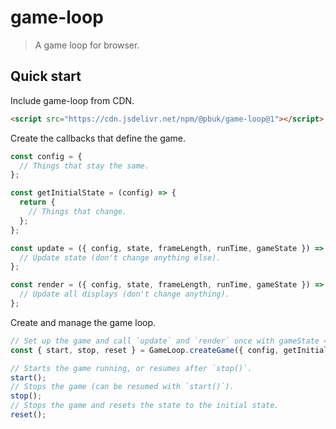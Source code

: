 # game-loop

> A game loop for browser.

## Quick start

Include game-loop from CDN.

```html
<script src="https://cdn.jsdelivr.net/npm/@pbuk/game-loop@1"></script>
```

Create the callbacks that define the game.

```js
const config = {
  // Things that stay the same.
};

const getInitialState = (config) => {
  return {
    // Things that change.
  };
};

const update = ({ config, state, frameLength, runTime, gameState }) => {
  // Update state (don't change anything else).
};

const render = ({ config, state, frameLength, runTime, gameState }) => {
  // Update all displays (don't change anything).
};
```

Create and manage the game loop.

```js
// Set up the game and call `update` and `render` once with gameState = 'notStarted'.
const { start, stop, reset } = GameLoop.createGame({ config, getInitialState, update, render });

// Starts the game running, or resumes after `stop()`.
start();
// Stops the game (can be resumed with `start()`).
stop();
// Stops the game and resets the state to the initial state.
reset();
```
